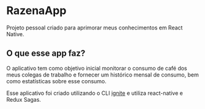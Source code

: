 #  RazenaApp

Projeto pessoal criado para aprimorar meus conhecimentos em React Native.

## O que esse app faz?

O aplicativo tem como objetivo inicial monitorar o consumo de café dos meus colegas de trabalho
e fornecer um histórico mensal de consumo, bem como estatísticas sobre esse consumo.

Esse aplicativo foi criado utilizando o CLI [ignite](https://github.com/infinitered/ignite) e utiliza react-native e Redux Sagas.

